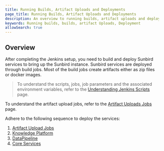 ```yaml
---
title: Running Builds, Artifact Uploads and Deployments
page_title: Running Builds, Artifact Uploads and Deployments
description: An overview to running builds, artifact uploads and deployments
keywords: Running builds, builds, artifact Uploads, Deployment
allowSearch: true
--- 
```


## Overview

After completing the Jenkins setup, you need to build and deploy Sunbird services to bring up the Sunbird instance. Sunbird services are deployed through build jobs. Most of the build jobs create artifacts either as zip files or docker images.

>To understand the scripts, jobs, job parameters and the associated environment variables, refer to the [Understanding Jenkins Scripts](developer-docs/server-installation/understanding-jenkins-scripts-jobs-parameters-and-variables) page. 


To understand the artifact upload jobs, refer to the [Artifact Uploads Jobs](developer-docs/server-installation/artifactupload-job) page. 


Adhere to the following sequence to deploy the services: 

1. [Artifact Upload Jobs](developer-docs/server-installation/artifactupload-job/)
2. [Knowledge Platform](developer-docs/server-installation/knowledge-platform)
3. [DataPipeline](developer-docs/server-installation/data-pipeline)
4. [Core Services](developer-docs/server-installation/artifactupload-job/core-services)